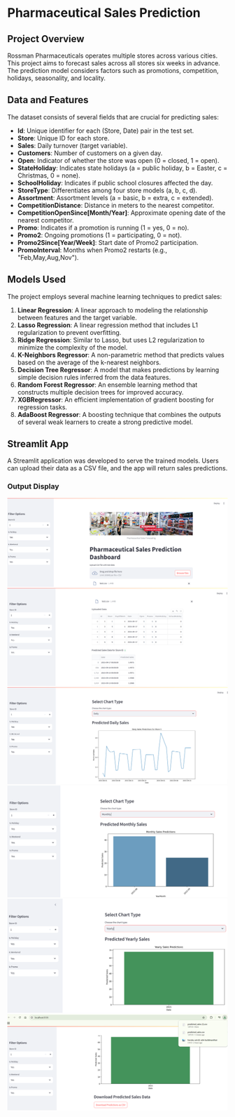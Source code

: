 # Pharmaceutical Sales Prediction

## Project Overview
Rossman Pharmaceuticals operates multiple stores across various cities. This project aims to forecast sales across all stores six weeks in advance. The prediction model considers factors such as promotions, competition, holidays, seasonality, and locality.

## Data and Features
The dataset consists of several fields that are crucial for predicting sales:
- **Id**: Unique identifier for each (Store, Date) pair in the test set.
- **Store**: Unique ID for each store.
- **Sales**: Daily turnover (target variable).
- **Customers**: Number of customers on a given day.
- **Open**: Indicator of whether the store was open (0 = closed, 1 = open).
- **StateHoliday**: Indicates state holidays (a = public holiday, b = Easter, c = Christmas, 0 = none).
- **SchoolHoliday**: Indicates if public school closures affected the day.
- **StoreType**: Differentiates among four store models (a, b, c, d).
- **Assortment**: Assortment levels (a = basic, b = extra, c = extended).
- **CompetitionDistance**: Distance in meters to the nearest competitor.
- **CompetitionOpenSince[Month/Year]**: Approximate opening date of the nearest competitor.
- **Promo**: Indicates if a promotion is running (1 = yes, 0 = no).
- **Promo2**: Ongoing promotions (1 = participating, 0 = not).
- **Promo2Since[Year/Week]**: Start date of Promo2 participation.
- **PromoInterval**: Months when Promo2 restarts (e.g., "Feb,May,Aug,Nov").

## Models Used
The project employs several machine learning techniques to predict sales:
1. **Linear Regression**: A linear approach to modeling the relationship between features and the target variable.
2. **Lasso Regression**: A linear regression method that includes L1 regularization to prevent overfitting.
3. **Ridge Regression**: Similar to Lasso, but uses L2 regularization to minimize the complexity of the model.
4. **K-Neighbors Regressor**: A non-parametric method that predicts values based on the average of the k-nearest neighbors.
5. **Decision Tree Regressor**: A model that makes predictions by learning simple decision rules inferred from the data features.
6. **Random Forest Regressor**: An ensemble learning method that constructs multiple decision trees for improved accuracy.
7. **XGBRegressor**: An efficient implementation of gradient boosting for regression tasks.
8. **AdaBoost Regressor**: A boosting technique that combines the outputs of several weak learners to create a strong predictive model.

## Streamlit App
A Streamlit application was developed to serve the trained models. Users can upload their data as a CSV file, and the app will return sales predictions.

### Output Display
![Output Image 1](https://github.com/minalmmm/Project-6--Pharmaceutical-Sales-prediction-across-multiple-stores/blob/main/Notebook/image1.png)  
![Output Image 2](https://github.com/minalmmm/Project-6--Pharmaceutical-Sales-prediction-across-multiple-stores/blob/main/Notebook/image2.png)  
![Output Image 3](https://github.com/minalmmm/Project-6--Pharmaceutical-Sales-prediction-across-multiple-stores/blob/main/Notebook/image3.png)  
![Output Image 4](https://github.com/minalmmm/Project-6--Pharmaceutical-Sales-prediction-across-multiple-stores/blob/main/Notebook/image4.png)  
![Output Image 5](https://github.com/minalmmm/Project-6--Pharmaceutical-Sales-prediction-across-multiple-stores/blob/main/Notebook/image5.png)  
![Output Image 6](https://github.com/minalmmm/Project-6--Pharmaceutical-Sales-prediction-across-multiple-stores/blob/main/Notebook/image6.png)  

